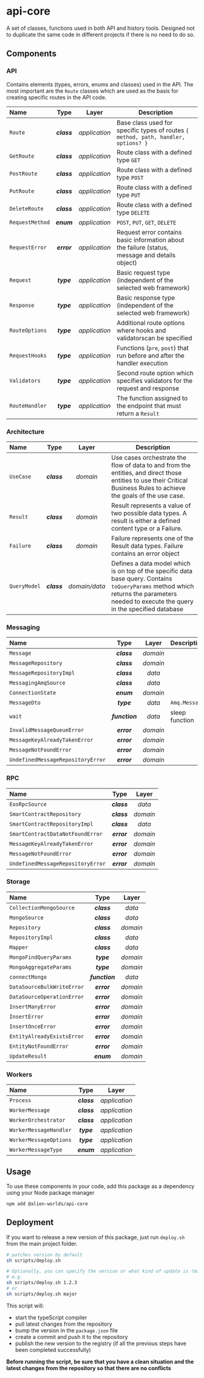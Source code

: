 # api-core

A set of classes, functions used in both API and history tools. Designed not to duplicate the same code in different projects if there is no need to do so.

## Components

### API

Contains elements (types, errors, enums and classes) used in the API. The most important are the `Route` classes which are used as the basis for creating specific routes in the API code.

| Name            |    Type     |     Layer     | Description                                                                                     |
| :-------------- | :---------: | :-----------: | ----------------------------------------------------------------------------------------------- |
| `Route`         | **_class_** | _application_ | Base class used for specific types of routes `{ method, path, handler, options? }`              |
| `GetRoute`      | **_class_** | _application_ | Route class with a defined type `GET`                                                           |
| `PostRoute`     | **_class_** | _application_ | Route class with a defined type `POST`                                                          |
| `PutRoute`      | **_class_** | _application_ | Route class with a defined type `PUT`                                                           |
| `DeleteRoute`   | **_class_** | _application_ | Route class with a defined type `DELETE`                                                        |
| `RequestMethod` | **_enum_**  | _application_ | `POST`, `PUT`, `GET`, `DELETE`                                                                  |
| `RequestError`  | **_error_** | _application_ | Request error contains basic information about the failure (status, message and details object) |
| `Request`       | **_type_**  | _application_ | Basic request type (independent of the selected web framework)                                  |
| `Response`      | **_type_**  | _application_ | Basic response type (independent of the selected web framework)                                 |
| `RouteOptions`  | **_type_**  | _application_ | Additional route options where hooks and validatorscan be specified                             |
| `RequestHooks`  | **_type_**  | _application_ | Functions (`pre`, `post`) that run before and after the handler execution                       |
| `Validators`    | **_type_**  | _application_ | Second route option which specifies validators for the request and response                     |
| `RouteHandler`  | **_type_**  | _application_ | The function assigned to the endpoint that must return a `Result`                               |

### Architecture

| Name         |    Type     |     Layer     | Description                                                                                                                                                                              |
| :----------- | :---------: | :-----------: | ---------------------------------------------------------------------------------------------------------------------------------------------------------------------------------------- |
| `UseCase`    | **_class_** |   _domain_    | Use cases orchestrate the flow of data to and from the entities, and direct those entities to use their Critical Business Rules to achieve the goals of the use case.                    |
| `Result`     | **_class_** |   _domain_    | Result represents a value of two possible data types. A result is either a defined content type or a Failure.                                                                            |
| `Failure`    | **_class_** |   _domain_    | Failure represents one of the Result data types. Failure contains an error object                                                                                                        |
| `QueryModel` | **_class_** | _domain/data_ | Defines a data model which is on top of the specific data base query. Contains `toQueryParams` method which returns the parameters needed to execute the query in the specified database |

### Messaging

| Name                              |      Type      |  Layer   | Description    |
| :-------------------------------- | :------------: | :------: | -------------- |
| `Message`                         |  **_class_**   | _domain_ |                |
| `MessageRepository`               |  **_class_**   | _domain_ |                |
| `MessageRepositoryImpl`           |  **_class_**   |  _data_  |                |
| `MessagingAmqSource`              |  **_class_**   |  _data_  |                |
| `ConnectionState`                 |   **_enum_**   | _domain_ |                |
| `MessageDto`                      |   **_type_**   |  _data_  | `Amq.Message`  |
| `wait`                            | **_function_** |  _data_  | sleep function |
| `InvalidMessageQueueError`        |  **_error_**   | _domain_ |                |
| `MessageKeyAlreadyTakenError`     |  **_error_**   | _domain_ |                |
| `MessageNotFoundError`            |  **_error_**   | _domain_ |                |
| `UndefinedMessageRepositoryError` |  **_error_**   | _domain_ |                |

### RPC

| Name                              |    Type     |  Layer   |
| :-------------------------------- | :---------: | :------: |
| `EosRpcSource`                    | **_class_** |  _data_  |
| `SmartContractRepository`         | **_class_** | _domain_ |
| `SmartContractRepositoryImpl`     | **_class_** |  _data_  |
| `SmartContractDataNotFoundError`  | **_error_** | _domain_ |
| `MessageKeyAlreadyTakenError`     | **_error_** | _domain_ |
| `MessageNotFoundError`            | **_error_** | _domain_ |
| `UndefinedMessageRepositoryError` | **_error_** | _domain_ |

### Storage

| Name                       |      Type      |  Layer   |
| :------------------------- | :------------: | :------: |
| `CollectionMongoSource`    |  **_class_**   |  _data_  |
| `MongoSource`              |  **_class_**   |  _data_  |
| `Repository`               |  **_class_**   | _domain_ |
| `RepositoryImpl`           |  **_class_**   |  _data_  |
| `Mapper`                   |  **_class_**   |  _data_  |
| `MongoFindQueryParams`     |   **_type_**   | _domain_ |
| `MongoAggregateParams`     |   **_type_**   | _domain_ |
| `connectMongo`             | **_function_** |  _data_  |
| `DataSourceBulkWriteError` |  **_error_**   | _domain_ |
| `DataSourceOperationError` |  **_error_**   | _domain_ |
| `InsertManyError`          |  **_error_**   | _domain_ |
| `InsertError`              |  **_error_**   | _domain_ |
| `InsertOnceError`          |  **_error_**   | _domain_ |
| `EntityAlreadyExistsError` |  **_error_**   | _domain_ |
| `EntityNotFoundError`      |  **_error_**   | _domain_ |
| `UpdateResult`             |   **_enum_**   | _domain_ |

### Workers

| Name                   |    Type     |     Layer     |
| :--------------------- | :---------: | :-----------: |
| `Process`              | **_class_** | _application_ |
| `WorkerMessage`        | **_class_** | _application_ |
| `WorkerOrchestrator`   | **_class_** | _application_ |
| `WorkerMessageHandler` | **_type_**  | _application_ |
| `WorkerMessageOptions` | **_type_**  | _application_ |
| `WorkerMessageType`    | **_enum_**  | _application_ |

## Usage

To use these components in your code, add this package as a dependency using your Node package manager

```
npm add @alien-worlds/api-core
```

## Deployment

If you want to release a new version of this package, just run `deploy.sh` from the main project folder.

```sh
# patches version by default
sh scripts/deploy.sh

# Optionally, you can specify the version or what kind of update is (major|minor|patch)
# e.g.
sh scripts/deploy.sh 1.2.3
# or
sh scripts/deploy.sh major

```

This script will:

- start the typeScript compiler
- pull latest changes from the repository
- bump the version in the `package.json` file
- create a commit and push it to the repository
- publish the new version to the registry (if all the previous steps have been completed successfully)

**Before running the script, be sure that you have a clean situation and the latest changes from the repository so that there are no conflicts**
